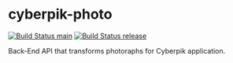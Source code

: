 # cyberpik-photo

[![Build Status main](https://travis-ci.com/valentin-cochin/cyberpik-photo.svg?token=sxY7QpB1fSuzqXpLaYGk&branch=main)](https://travis-ci.com/valentin-cochin/cyberpik-photo)
[![Build Status release](https://travis-ci.com/valentin-cochin/cyberpik-photo.svg?token=sxY7QpB1fSuzqXpLaYGk&branch=release)](https://travis-ci.com/valentin-cochin/cyberpik-photo)

Back-End API that transforms photoraphs for Cyberpik application.
